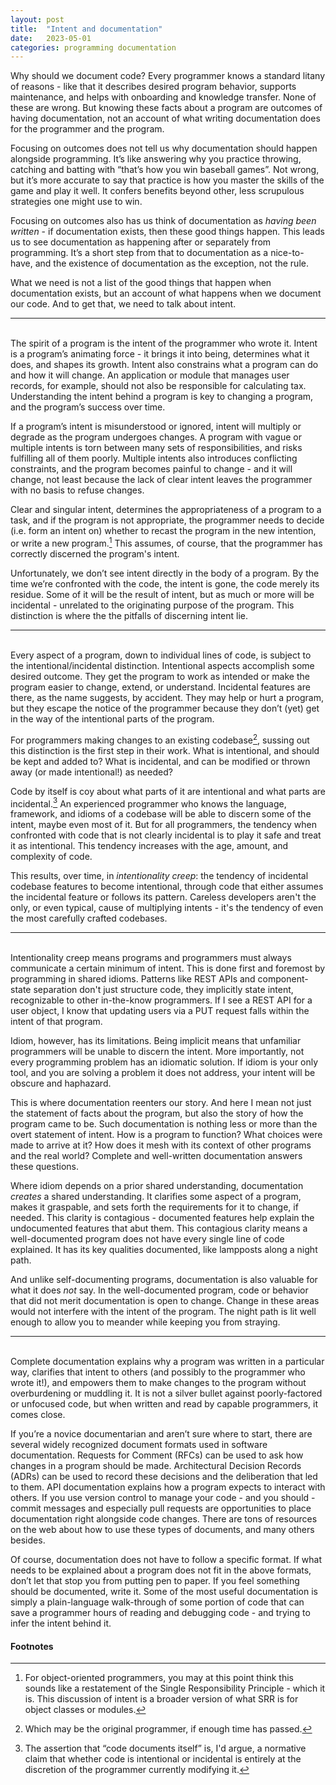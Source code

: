 ```yaml
---
layout: post
title:  "Intent and documentation"
date:   2023-05-01
categories: programming documentation
---
```


Why should we document code? Every programmer knows a standard litany of reasons - like that it describes desired program behavior, supports maintenance, and helps with onboarding and knowledge transfer. None of these are wrong. But knowing these facts about a program are outcomes of having documentation, not an account of what writing documentation does for the programmer and the program.

Focusing on outcomes does not tell us why documentation should happen alongside programming. It’s like answering why you practice throwing, catching and batting with “that’s how you win baseball games”. Not wrong, but it’s more accurate to say that practice is how you master the skills of the game and play it well. It confers benefits beyond other, less scrupulous strategies one might use to win.

Focusing on outcomes also has us think of documentation as *having been written* - if documentation exists, then these good things happen. This leads us to see documentation as happening after or separately from programming. It’s a short step from that to documentation as a nice-to-have, and the existence of documentation as the exception, not the rule.

What we need is not a list of the good things that happen when documentation exists, but an account of what happens when we document our code. And to get that, we need to talk about intent.

---
<br>
The spirit of a program is the intent of the programmer who wrote it. Intent is a program’s animating force - it brings it into being, determines what it does, and shapes its growth. Intent also constrains what a program can do and how it will change. An application or module that manages user records, for example, should not also be responsible for calculating tax. Understanding the intent behind a program is key to changing a program, and the program’s success over time.

If a program’s intent is misunderstood or ignored, intent will multiply or degrade as the program undergoes changes. A program with vague or multiple intents is torn between many sets of responsibilities, and risks fulfilling all of them poorly. Multiple intents also introduces conflicting constraints, and the program becomes painful to change - and it will change, not least because the lack of clear intent leaves the programmer with no basis to refuse changes.

Clear and singular intent, determines the appropriateness of a program to a task, and if the program is not appropriate, the programmer needs to decide (i.e. form an intent on) whether to recast the program in the new intention, or write a new program.[^1] This assumes, of course, that the programmer has correctly discerned the program's intent.

Unfortunately, we don’t see intent directly in the body of a program. By the time we’re confronted with the code, the intent is gone, the code merely its residue. Some of it will be the result of intent, but as much or more will be incidental - unrelated to the originating purpose of the program. This distinction is where the the pitfalls of discerning intent lie.

---
<br>
Every aspect of a program, down to individual lines of code, is subject to the intentional/incidental distinction. Intentional aspects accomplish some desired outcome. They get the program to work as intended or make the program easier to change, extend, or understand. Incidental features are there, as the name suggests, by accident. They may help or hurt a program, but they escape the notice of the programmer because they don’t (yet) get in the way of the intentional parts of the program.

For programmers making changes to an existing codebase[^2], sussing out this distinction is the first step in their work. What is intentional, and should be kept and added to? What is incidental, and can be modified or thrown away (or made intentional!) as needed?

Code by itself is coy about what parts of it are intentional and what parts are incidental.[^3] An experienced programmer who knows the language, framework, and idioms of a codebase will be able to discern some of the intent, maybe even most of it. But for all programmers, the tendency when confronted with code that is not clearly incidental is to play it safe and treat it as intentional. This tendency increases with the age, amount, and complexity of code.

This results, over time, in *intentionality creep*: the tendency of incidental codebase features to become intentional, through code that either assumes the incidental feature or follows its pattern. Careless developers aren't the only, or even typical, cause of multiplying intents - it's the tendency of even the most carefully crafted codebases.

---
<br>
Intentionality creep means programs and programmers must always communicate a certain minimum of intent. This is done first and foremost by programming in shared idioms. Patterns like REST APIs and component-state separation don't just structure code, they implicitly state intent, recognizable to other in-the-know programmers. If I see a REST API for a user object, I know that updating users via a PUT request falls within the intent of that program.

Idiom, however, has its limitations. Being implicit means that unfamiliar programmers will be unable to discern the intent. More importantly, not every programming problem has an idiomatic solution. If idiom is your only tool, and you are solving a problem it does not address, your intent will be obscure and haphazard.

This is where documentation reenters our story. And here I mean not just the statement of facts about the program, but also the story of how the program came to be. Such documentation is nothing less or more than the overt statement of intent. How is a program to function? What choices were made to arrive at it? How does it mesh with its context of other programs and the real world? Complete and well-written documentation answers these questions.

Where idiom depends on a prior shared understanding, documentation *creates* a shared understanding. It clarifies some aspect of a program, makes it graspable, and sets forth the requirements for it to change, if needed. This clarity is contagious - documented features help explain the undocumented features that abut them. This contagious clarity means a well-documented program does not have every single line of code explained. It has its key qualities documented, like lampposts along a night path.

And unlike self-documenting programs, documentation is also valuable for what it does *not* say. In the well-documented program, code or behavior that did not merit documentation is open to change. Change in these areas would not interfere with the intent of the program. The night path is lit well enough to allow you to meander while keeping you from straying.

---
<br>
Complete documentation explains why a program was written in a particular way, clarifies that intent to others (and possibly to the programmer who wrote it!), and empowers them to make changes to the program without overburdening or muddling it. It is not a silver bullet against poorly-factored or unfocused code, but when written and read by capable programmers, it comes close.

If you’re a novice documentarian and aren’t sure where to start, there are several widely recognized document formats used in software documentation. Requests for Comment (RFCs) can be used to ask how changes in a program should be made. Architectural Decision Records (ADRs) can be used to record these decisions and the deliberation that led to them. API documentation explains how a program expects to interact with others. If you use version control to manage your code - and you should - commit messages and especially pull requests are opportunities to place documentation right alongside code changes. There are tons of resources on the web about how to use these types of documents, and many others besides.

Of course, documentation does not have to follow a specific format. If what needs to be explained about a program does not fit in the above formats, don’t let that stop you from putting pen to paper. If you feel something should be documented, write it. Some of the most useful documentation is simply a plain-language walk-through of some portion of code that can save a programmer hours of reading and debugging code - and trying to infer the intent behind it.

#### Footnotes
[^1]: For object-oriented programmers, you may at this point think this sounds like a restatement of the Single Responsibility Principle - which it is. This discussion of intent is a broader version of what SRR is for object classes or modules.
[^2]: Which may be the original programmer, if enough time has passed.
[^3]: The assertion that “code documents itself” is, I'd argue, a normative claim that whether code is intentional or incidental is entirely at the discretion of the programmer currently modifying it.
